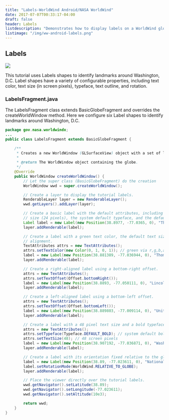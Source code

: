 ```yaml
---
title: "Labels-WorldWind Android/NASA WorldWind"
date: 2017-07-07T00:33:17-04:00
draft: false
header: Labels
listdescription: "Demonstrates how to display labels on a WorldWind globe."
listimage: "/img/ww-android-labels.png"
---
```


## Labels

<img src="/img/ww-android-labels.png" class="img-responsive center-block">

This tutorial uses Labels shapes to identify landmarks around Washington, D.C. Label shapes have a variety of configurable properties, including text color, text size (in screen pixels), typeface, text outline, and rotation.

### LabelsFragment.java

The LabelsFragment class extends BasicGlobeFragment and overrides the createWorldWindow method. Here we configure six Label shapes to identify landmarks around Washington, D.C.

```java
package gov.nasa.worldwindx;
...
public class LabelsFragment extends BasicGlobeFragment {

    /**
     * Creates a new WorldWindow (GLSurfaceView) object with a set of label shapes
     *
     * @return The WorldWindow object containing the globe.
     */
    @Override
    public WorldWindow createWorldWindow() {
        // Let the super class (BasicGlobeFragment) do the creation
        WorldWindow wwd = super.createWorldWindow();

        // Create a layer to display the tutorial labels.
        RenderableLayer layer = new RenderableLayer();
        wwd.getLayers().addLayer(layer);

        // Create a basic label with the default attributes, including the default text color (white), the default text
        // size (24 pixels), the system default typeface, and the default alignment (bottom center).
        Label label = new Label(new Position(38.8977, -77.0365, 0), "The White House");
        layer.addRenderable(label);

        // Create a label with a green text color, the default text size, the system default typeface, and the default
        // alignment.
        TextAttributes attrs = new TextAttributes();
        attrs.setTextColor(new Color(0, 1, 0, 1)); // green via r,g,b,a
        label = new Label(new Position(38.881389, -77.036944, 0), "Thomas Jefferson Memorial", attrs);
        layer.addRenderable(label);

        // Create a right-aligned label using a bottom-right offset.
        attrs = new TextAttributes();
        attrs.setTextOffset(Offset.bottomRight());
        label = new Label(new Position(38.8893, -77.050111, 0), "Lincoln Memorial", attrs);
        layer.addRenderable(label);

        // Create a left-aligned label using a bottom-left offset.
        attrs = new TextAttributes();
        attrs.setTextOffset(Offset.bottomLeft());
        label = new Label(new Position(38.889803, -77.009114, 0), "United States Capitol", attrs);
        layer.addRenderable(label);

        // Create a label with a 48 pixel text size and a bold typeface.
        attrs = new TextAttributes();
        attrs.setTypeface(Typeface.DEFAULT_BOLD); // system default bold typeface
        attrs.setTextSize(48); // 48 screen pixels
        label = new Label(new Position(38.907192, -77.036871, 0), "Washington", attrs);
        layer.addRenderable(label);

        // Create a label with its orientation fixed relative to the globe.
        label = new Label(new Position(38.89, -77.023611, 0), "National Mall");
        label.setRotationMode(WorldWind.RELATIVE_TO_GLOBE);
        layer.addRenderable(label);

        // Place the viewer directly over the tutorial labels.
        wwd.getNavigator().setLatitude(38.89);
        wwd.getNavigator().setLongitude(-77.023611);
        wwd.getNavigator().setAltitude(10e3);

        return wwd;
    }
}
```